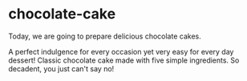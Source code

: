# chocolate-cake

Today, we are going to prepare delicious chocolate cakes.

A perfect indulgence for every occasion yet very easy for every day dessert! Classic chocolate  cake made with five simple ingredients. So decadent, you just can't say no!


